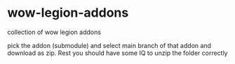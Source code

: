 # wow-legion-addons
collection of wow legion addons

pick the addon (submodule) and select main branch of that addon and download as zip.
Rest you should have some IQ to unzip the folder correctly
